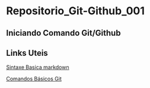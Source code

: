 # Repositorio_Git-Github_001

## Iniciando Comando Git/Github


## Links Uteis 

[Sintaxe Basica markdown](https://www.markdownguide.org/basic-syntax/)

[Comandos Básicos Git](https://comandosgit.github.io/)





